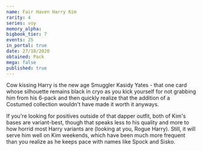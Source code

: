 ```yaml
---
name: Fair Haven Harry Kim
rarity: 4
series: voy
memory_alpha:
bigbook_tier: 7
events: 25
in_portal: true
date: 27/10/2020
obtained: Pack
mega: false
published: true
---
```


Cow kissing Harry is the new age Smuggler Kasidy Yates - that one card whose silhouette remains black in cryo as you kick yourself for not grabbing him from his 6-pack and then quickly realize that the addition of a Costumed collection wouldn't have made it worth it anyways.

If you're looking for positives outside of that dapper outfit, both of Kim's bases are variant-best, though that speaks less to his quality and more to how horrid most Harry variants are (looking at you, Rogue Harry). Still, it will serve him well on Kim weekends, which have been much more frequent than you realize as he keeps pace with names like Spock and Sisko.
